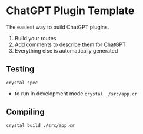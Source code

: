 # ChatGPT Plugin Template

The easiest way to build ChatGPT plugins.

1. Build your routes
2. Add comments to describe them for ChatGPT
3. Everything else is automatically generated

## Testing

`crystal spec`

* to run in development mode `crystal ./src/app.cr`

## Compiling

`crystal build ./src/app.cr`
